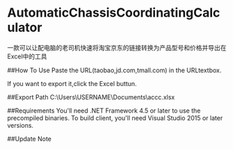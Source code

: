 # AutomaticChassisCoordinatingCalculator
一款可以让配电脑的老司机快速将淘宝京东的链接转换为产品型号和价格并导出在Excel中的工具

##How To Use
Paste the URL(taobao,jd.com,tmall.com) in the URLtextbox.

If you want to export it,click the Excel buttun.

##Export Path
C:\Users\USERNAME\Documents\accc.xlsx


##Requirements
You'll need .NET Framework 4.5 or later to use the precompiled binaries. To build client, you'll need Visual Studio 2015 or later versions.

##Update Note

